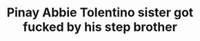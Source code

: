 ---
layout: post
title: Pinay Abbie Tolentino sister got fucked by his step brother
duration: '03:53'
view: 658
rate: 2
video: 'https://flashservice.xvideos.com/embedframe/25153659'
category: 
 - amateur
 - beautiful
 - brunette
 - curvy
 - pinay
 - pov
 - rough
 - sleeping
tags: 
 - pinay-sex
priority: 0.9
changefreq: daily
---